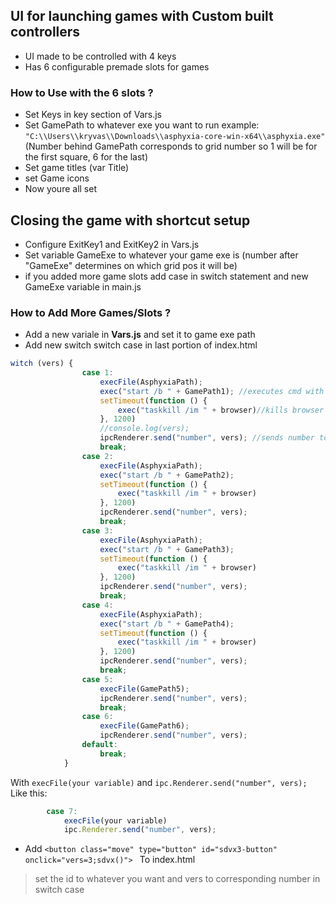 ## UI for launching games with Custom built controllers
- UI made to be controlled with 4 keys
- Has 6 configurable premade slots for games
### How to Use with the 6 slots ?
- Set Keys in key section of Vars.js
- Set GamePath to whatever exe you want to run example: ``"C:\\Users\\kryvas\\Downloads\\asphyxia-core-win-x64\\asphyxia.exe"``
(Number behind GamePath corresponds to grid number so 1 will be for the first square, 6 for the last)
- Set game titles (var Title)
- set Game icons
- Now youre all set

 ## Closing the game with shortcut setup
 - Configure ExitKey1 and ExitKey2 in Vars.js
 - Set variable GameExe to whatever your game exe is (number after "GameExe" determines on which grid pos it will be)
 - if you added more game slots add case in switch statement and new GameExe variable in main.js

### How to Add More Games/Slots ?
- Add a new variale in **Vars.js** and set it to game exe path
- Add new switch switch case in last portion of index.html
```javascript   
witch (vers) {
                case 1:
                    execFile(AsphyxiaPath);
                    exec("start /b " + GamePath1); //executes cmd with start and path
                    setTimeout(function () {
                        exec("taskkill /im " + browser)//kills browser
                    }, 1200)
                    //console.log(vers);
                    ipcRenderer.send("number", vers); //sends number to main which tells main what to kill on shortcut
                    break;
                case 2:
                    execFile(AsphyxiaPath);
                    exec("start /b " + GamePath2);
                    setTimeout(function () {
                        exec("taskkill /im " + browser)
                    }, 1200)
                    ipcRenderer.send("number", vers);
                    break;
                case 3:
                    execFile(AsphyxiaPath);
                    exec("start /b " + GamePath3);
                    setTimeout(function () {
                        exec("taskkill /im " + browser)
                    }, 1200)
                    ipcRenderer.send("number", vers);
                    break;
                case 4:
                    execFile(AsphyxiaPath);
                    exec("start /b " + GamePath4);
                    setTimeout(function () {
                        exec("taskkill /im " + browser)
                    }, 1200)
                    ipcRenderer.send("number", vers);
                    break;
                case 5:
                    execFile(GamePath5);
                    ipcRenderer.send("number", vers);
                    break;
                case 6:
                    execFile(GamePath6);
                    ipcRenderer.send("number", vers);
                default:
                    break;
            }
```
With ``execFile(your variable)``
and ``ipc.Renderer.send("number", vers);``
Like this: 
```javascript
        case 7:
            execFile(your variable)
            ipc.Renderer.send("number", vers);
```

- Add ```<button class="move" type="button" id="sdvx3-button"  onclick="vers=3;sdvx()"> ```
To index.html
 > set the id to whatever you want and vers to corresponding number in switch case
 


